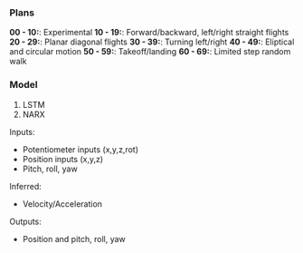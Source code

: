 ### Plans

**00 - 10:**: Experimental
**10 - 19:**: Forward/backward, left/right straight flights
**20 - 29:**: Planar diagonal flights
**30 - 39:**: Turning left/right
**40 - 49:**: Eliptical and circular motion
**50 - 59:**: Takeoff/landing
**60 - 69:**: Limited step random walk



### Model

1. LSTM
2. NARX

Inputs:

- Potentiometer inputs (x,y,z,rot)
- Position inputs (x,y,z)
- Pitch, roll, yaw

Inferred:
- Velocity/Acceleration

Outputs:
- Position and pitch, roll, yaw

